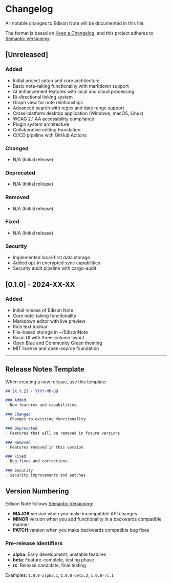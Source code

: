 # Changelog

All notable changes to Edison Note will be documented in this file.

The format is based on [Keep a Changelog](https://keepachangelog.com/en/1.0.0/),
and this project adheres to [Semantic Versioning](https://semver.org/spec/v2.0.0.html).

## [Unreleased]

### Added
- Initial project setup and core architecture
- Basic note-taking functionality with markdown support
- AI enhancement features with local and cloud processing
- Bi-directional linking system
- Graph view for note relationships
- Advanced search with regex and date range support
- Cross-platform desktop application (Windows, macOS, Linux)
- WCAG 2.1 AA accessibility compliance
- Plugin system architecture
- Collaborative editing foundation
- CI/CD pipeline with GitHub Actions

### Changed
- N/A (Initial release)

### Deprecated
- N/A (Initial release)

### Removed
- N/A (Initial release)

### Fixed
- N/A (Initial release)

### Security
- Implemented local-first data storage
- Added opt-in encrypted sync capabilities
- Security audit pipeline with cargo-audit

## [0.1.0] - 2024-XX-XX

### Added
- Initial release of Edison Note
- Core note-taking functionality
- Markdown editor with live preview
- Rich text toolbar
- File-based storage in ~/EdisonNote
- Basic UI with three-column layout
- Open Blue and Community Green theming
- MIT license and open-source foundation

---

## Release Notes Template

When creating a new release, use this template:

```markdown
## [X.Y.Z] - YYYY-MM-DD

### Added
- New features and capabilities

### Changed
- Changes to existing functionality

### Deprecated
- Features that will be removed in future versions

### Removed
- Features removed in this version

### Fixed
- Bug fixes and corrections

### Security
- Security improvements and patches
```

## Version Numbering

Edison Note follows [Semantic Versioning](https://semver.org/):

- **MAJOR** version when you make incompatible API changes
- **MINOR** version when you add functionality in a backwards compatible manner
- **PATCH** version when you make backwards compatible bug fixes

### Pre-release Identifiers

- **alpha**: Early development, unstable features
- **beta**: Feature-complete, testing phase
- **rc**: Release candidate, final testing

Examples: `1.0.0-alpha.1`, `1.0.0-beta.2`, `1.0.0-rc.1`